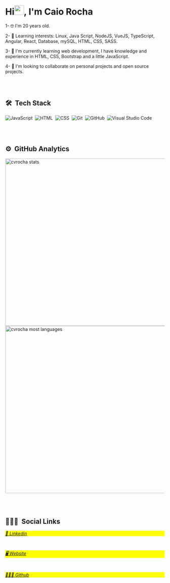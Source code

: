 <h1 align="left">Hi<img src="https://raw.githubusercontent.com/kaueMarques/kaueMarques/master/hi.gif" width="30px">, I'm Caio Rocha</h1>
<p align="left">  </p>

1- 🤓 I'm 20 years old.

2- 👀 Learning interests: Linux, Java Script, NodeJS, VueJS, TypeScript, Angular, React, Database, mySQL, HTML, CSS, SASS.

3- 🌱 I'm currently learning web development, I have knowledge and experience in HTML, CSS, Bootstrap and a little JavaScript.

4- 💞️ I'm looking to collaborate on personal projects and open source projects.

<br><br>

## 🛠 &nbsp;Tech Stack

![JavaScript](https://img.shields.io/badge/-JavaScript-05122A?style=flat&logo=javascript)&nbsp;
![HTML](https://img.shields.io/badge/-HTML-05122A?style=flat&logo=HTML5)&nbsp;
![CSS](https://img.shields.io/badge/-CSS-05122A?style=flat&logo=CSS3&logoColor=1572B6)&nbsp;
![Git](https://img.shields.io/badge/-Git-05122A?style=flat&logo=git)&nbsp;
![GitHub](https://img.shields.io/badge/-GitHub-05122A?style=flat&logo=github)&nbsp;
![Visual Studio Code](https://img.shields.io/badge/-Visual%20Studio%20Code-05122A?style=flat&logo=visual-studio-code&logoColor=007ACC)&nbsp;

<br><br>

## ⚙️ &nbsp;GitHub Analytics

<p align="left">
<img width="530em" src="https://github-readme-stats.vercel.app/api?username=cvrocha&show_icons=true&theme=vision-friendly-dark" alt="cvrocha stats"/>
<img width="530em" src="https://github-readme-stats.vercel.app/api/top-langs/?username=cvrocha&layout=compact&theme=vision-friendly-dark" alt="cvrocha most languages"/>
</p>

<br><br>

## 👨🏽‍🦲 &nbsp;Social Links

<p align="left" style="background:yellow">
<a href="https://www.linkedin.com/in/caiovrocha/" target="_blank"><i class='bx bxl-linkedin'>👔 Linkedin
</a></i>
</a>
</p>

<br>

<p align="left" style="background:yellow">
<a href="https://cvrocha.github.io/portifolio/index.html" target="_blank"><i class='bx bxl-linkedin'>🖥️ Website
</a></i>
</a>
</p>

<br>

<p align="left" style="background:yellow">
<a href="https://github.com/cvrocha" target="_blank"><i class='bx bxl-linkedin'>👨🏻‍💻 Github
</a></i>
</a>
</p>
